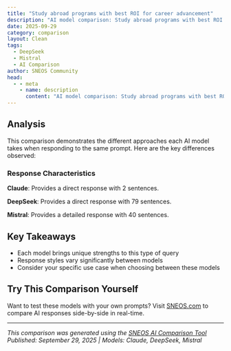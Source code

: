 ```yaml
---
title: "Study abroad programs with best ROI for career advancement"
description: "AI model comparison: Study abroad programs with best ROI for career advancement..."
date: 2025-09-29
category: comparison
layout: Clean
tags:
  - DeepSeek
  - Mistral
  - AI Comparison
author: SNEOS Community
head:
  - - meta
    - name: description
      content: "AI model comparison: Study abroad programs with best ROI for career advancement..."
---
```


<ChatComparison
  title="Study abroad programs with best ROI for career advancement"
  prompt="Study abroad programs with best ROI for career advancement"
  :responses='{
    "DeepSeek": "Of course. This is an excellent question, as the \u0022best ROI\u0022 isn\u0027t just about the highest salary; it\u0027s about the career acceleration, network access, and long-term trajectory that a program provides.\n\nHere\u2019s a breakdown of study abroad programs with the best ROI for career advancement, categorized by type and strategy.\n\n### The Core Principle: ROI in Study Abroad\nFor career advancement, ROI means:\n*   **Increased Earning Potential:** A direct salary boost from a prestigious degree.\n*   **Network Quality:** Access to a powerful alumni network and industry connections.\n*   **Career Switching/Pivoting:** The ability to move into a high-growth, high-pay industry (e.g., into Tech, Finance, or Consulting).\n*   **Geographic Mobility:** Gaining the credentials and visa sponsorship opportunities to work in a lucrative market.\n*   **Accelerated Promotion:** Gaining skills and a credential that fast-tracks you to leadership roles.\n\n---\n\n### Category 1: The Elite MBA (The Gold Standard for ROI)\n\nThis is, without a doubt, the most proven path for a direct and massive ROI in career advancement, especially for switching careers or accelerating in business.\n\n**Top Programs (The \u0022M7\u0022 and European Equivalents):**\n*   **USA:** Harvard Business School, Stanford GSB, Wharton (UPenn), Booth (Chicago), Kellogg (Northwestern), Columbia, MIT Sloan.\n*   **Europe:** INSEAD (France/Singapore), London Business School (LBS), HEC Paris, IESE (Spain).\n\n**Why the High ROI?**\n*   **Career Switching:** A top MBA is the primary tool for switching into high-finance (Investment Banking, Private Equity) or top-tier consulting (McKinsey, BCG, Bain).\n*   **Significant Salary Bump:** Graduates often see pre-MBA salaries double or triple. Median salaries at these schools are typically **$150,000 - $175,000\u002B**, with signing bonuses of $30,000\u002B.\n*   **Powerful Network:** The alumni network is your career\u0027s most valuable asset. It provides a lifelong advantage for job opportunities, deals, and advice.\n*   **Brand Credibility:** The brand of the school on your resume opens doors for the rest of your life.\n\n**Considerations:**\n*   **Extremely High Cost:** Tuition and living expenses can easily exceed **$200,000** for a two-year US program.\n*   **Intense Competition:** Requires a stellar undergraduate GPA, high GMAT/GRE scores, and impressive professional work experience (typically 3-5 years).\n\n---\n\n### Category 2: Specialized Master\u0027s Degrees (The Strategic Pivot)\n\nFor those who want to stay technical or make a targeted pivot without the broad (and expensive) scope of an MBA.\n\n**1. Master\u0027s in Data Science, Computer Science \u0026 AI (MS/MTech)**\n*   **Top Programs:** Stanford, MIT, Carnegie Mellon (USA); ETH Zurich (Switzerland); Imperial College London, University of Cambridge (UK); National University of Singapore (NUS).\n*   **ROI Driver:** Entry into the highest-demand field globally. Graduates command top salaries in tech, finance, and every major industry.\n*   **Career Paths:** Machine Learning Engineer, Data Scientist, Quant Researcher, Software Engineer at FAANG.\n\n**2. Master\u0027s in Finance (MFin)**\n*   **Top Programs:** Princeton (USA), Oxford (Sa\u00EFd), Cambridge (Judge), LBS, LSE (UK); HEC Paris.\n*   **ROI Driver:** A direct pipeline into elite finance roles in investment banking, asset management, and fintech, especially in London and New York.\n*   **Career Paths:** Investment Banker, Portfolio Manager, Risk Analyst.\n\n**3. Master\u0027s in Public Policy (MPP) / International Relations**\n*   **Top Programs:** Harvard (Kennedy), Princeton (SPIA), Georgetown, Sciences Po (Paris), LSE (UK).\n*   **ROI Driver:** Not always the highest direct salary, but unparalleled access to influential careers in government, NGOs, international organizations (UN, World Bank), and high-level corporate strategy.\n*   **Career Paths:** Policy Advisor, Diplomat, Strategy Consultant, Non-profit Leader.\n\n---\n\n### Category 3: Short \u0026 Focused Executive Education\n\nFor mid-career professionals who cannot take 1-2 years off work.\n\n*   **Programs:** Advanced Management Programs (AMPs) at Harvard, Wharton, INSEAD, etc. These are typically 4-8 week intensive courses.\n*   **ROI Driver:** Immediate skill upgrades and networking with other senior executives. Often paid for by employers to groom high-potential talent for leadership roles.\n*   **Career Paths:** Accelerated promotion to C-Suite (CEO, CFO, COO).\n\n---\n\n### Category 4: Undergraduate Semester/Year Abroad (The Foundation Builder)\n\nWhile the ROI is less direct, it\u0027s crucial for long-term career capital.\n\n*   **ROI Driver:**\n    *   **Language \u0026 Cultural Skills:** Critical for global business roles.\n    *   **Maturity \u0026 Independence:** Highly valued by employers.\n    *   **Network Building:** Forming connections that can lead to international job opportunities later.\n*   **Maximizing ROI:** Choose a university in a global business hub (e.g., Singapore, London, Hong Kong) and **secure an internship** while you are there. This turns a cultural experience into a career-launching one.\n\n---\n\n### Key Factors to Maximize Your ROI (The Decision Framework)\n\nWhen evaluating any program, ask these questions:\n\n1.  **Placement Statistics:** What are the median salaries? Which companies recruit on campus? What percentage of students have a job offer at graduation? **This is the most important data point.**\n2.  **Alumni Network:** Where are they? How strong and accessible is the network? Use LinkedIn to search for alumni in your target companies/roles.\n3.  **Location:** Is the school in or near a major hub for your target industry? (e.g., Tech in Silicon Valley, Finance in London/NYC, Engineering in Germany).\n4.  **Career Services:** How strong and proactive is the career support? Do they have dedicated coaches for your industry?\n5.  **Visa \u0026 Immigration Policies:** Does the country offer post-study work visas? (e.g., The UK\u0027s Graduate Route Visa, Canada\u0027s PGWP, the US OPT). This is critical for converting your degree into a job in that country.\n\n### Final Verdict \u0026 Recommendations\n\n*   **For the Highest Absolute ROI (if you can get in):** An **Elite MBA (Harvard, Stanford, Wharton, INSEAD)** is the undisputed champion for career acceleration and salary increase in business.\n*   **For the Highest ROI in a Technical Field:** A **Master\u0027s in Computer Science or Data Science from a top-tier school (Stanford, MIT, Carnegie Mellon)** offers a near-guarantee of a high-paying job in a high-growth sector.\n*   **For the Best Strategic Pivot into Finance:** A **Master\u0027s in Finance from Princeton, LBS, or Oxford** is more focused and often more effective than an MBA for this specific goal.\n*   **For Mid-Career Professionals:** An **Executive MBA or Advanced Management Program** from a top school provides the best ROI by fast-tracking you to executive leadership without derailing your current career.\n\n**Actionable Next Step:** Your first stop for research should be the employment reports published on the websites of the schools you are interested in. This data is the single best indicator of the ROI you can expect.",
    "Mistral": "Choosing a study abroad program with the best return on investment (ROI) for career advancement involves considering several factors, including the reputation of the institution, the quality of the program, networking opportunities, and the relevance of the curriculum to your career goals. Here are some programs and destinations known for their strong ROI:\n\n### 1. **Business and Management Programs**\n- **Harvard Business School (USA)**: Known for its MBA program, which offers extensive networking opportunities and a strong alumni network.\n- **INSEAD (France/Singapore)**: Offers a one-year MBA program with a global focus, ideal for international business careers.\n- **London Business School (UK)**: Provides a strong foundation in business and management with a focus on global markets.\n\n### 2. **Engineering and Technology Programs**\n- **Massachusetts Institute of Technology (MIT) (USA)**: Renowned for its engineering and technology programs, with strong industry connections.\n- **ETH Zurich (Switzerland)**: Known for its excellence in engineering and technology, with a strong focus on research and innovation.\n- **University of Cambridge (UK)**: Offers top-tier engineering programs with a strong emphasis on research and practical applications.\n\n### 3. **Computer Science and IT Programs**\n- **Stanford University (USA)**: Known for its computer science program, with strong ties to Silicon Valley.\n- **Carnegie Mellon University (USA)**: Offers a robust computer science curriculum with a focus on innovation and entrepreneurship.\n- **University of Oxford (UK)**: Provides a comprehensive computer science program with a strong research component.\n\n### 4. **Medicine and Health Sciences Programs**\n- **Johns Hopkins University (USA)**: Renowned for its medical school and research opportunities.\n- **University of Melbourne (Australia)**: Offers a strong medical program with a focus on clinical practice and research.\n- **Karolinska Institutet (Sweden)**: Known for its medical research and strong ties to the Nobel Prize in Medicine.\n\n### 5. **Law Programs**\n- **Yale Law School (USA)**: One of the most prestigious law schools globally, known for its strong alumni network and academic rigor.\n- **University of Cambridge (UK)**: Offers a highly regarded law program with a strong focus on international law.\n- **University of Melbourne (Australia)**: Known for its comprehensive law program and strong industry connections.\n\n### 6. **Design and Arts Programs**\n- **Royal College of Art (UK)**: Renowned for its design and arts programs, with a strong focus on innovation and creativity.\n- **Parsons School of Design (USA)**: Offers a comprehensive design program with strong industry connections.\n- **\u00C9cole nationale sup\u00E9rieure des Beaux-Arts (France)**: Known for its excellence in fine arts and design.\n\n### 7. **Social Sciences and Humanities Programs**\n- **University of Oxford (UK)**: Offers strong programs in social sciences and humanities, with a focus on research and critical thinking.\n- **University of Chicago (USA)**: Known for its rigorous social sciences and humanities programs.\n- **University of Toronto (Canada)**: Offers comprehensive programs in social sciences and humanities with a strong research component.\n\n### Factors to Consider:\n1. **Reputation and Ranking**: Look for institutions with a strong global reputation and high rankings in your field of interest.\n2. **Networking Opportunities**: Programs that offer extensive networking opportunities, internships, and industry connections can significantly enhance your career prospects.\n3. **Curriculum Relevance**: Ensure the curriculum aligns with your career goals and provides practical, relevant skills.\n4. **Alumni Network**: A strong alumni network can provide valuable connections and mentorship opportunities.\n5. **Cost and Scholarships**: Consider the cost of the program and the availability of scholarships or financial aid to maximize your ROI.\n\nBy carefully evaluating these factors, you can choose a study abroad program that offers the best ROI for your career advancement."
  }'
  published-date="16:28"
/>

## Analysis

This comparison demonstrates the different approaches each AI model takes when responding to the same prompt. Here are the key differences observed:

### Response Characteristics

**Claude**: Provides a direct response with 2 sentences. 

**DeepSeek**: Provides a direct response with 79 sentences. 

**Mistral**: Provides a detailed response with 40 sentences. 

## Key Takeaways

- Each model brings unique strengths to this type of query
- Response styles vary significantly between models
- Consider your specific use case when choosing between these models

## Try This Comparison Yourself

Want to test these models with your own prompts? Visit [SNEOS.com](https://sneos.com) to compare AI responses side-by-side in real-time.

---

*This comparison was generated using the [SNEOS AI Comparison Tool](https://sneos.com)*
*Published: September 29, 2025 | Models: Claude, DeepSeek, Mistral*
